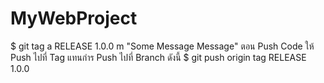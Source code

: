 # MyWebProject

$ git tag a RELEASE 1.0.0 m "Some Message Message"
ตอน Push Code ให้ Push ไปที่ Tag แทนกำร Push ไปที่ Branch ดังนี้
$ git push origin tag RELEASE 1.0.0
